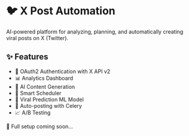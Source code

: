 # 🐦 X Post Automation

AI-powered platform for analyzing, planning, and automatically creating viral posts on X (Twitter).

## ✨ Features

- 🔐 OAuth2 Authentication with X API v2
- 📊 Analytics Dashboard
- 🤖 AI Content Generation
- 📅 Smart Scheduler
- 🎯 Viral Prediction ML Model
- 🔄 Auto-posting with Celery
- 📈 A/B Testing

🚀 Full setup coming soon...